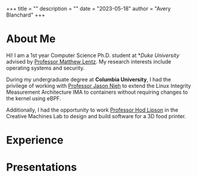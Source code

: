 +++
title = ""
description = ""
date = "2023-05-18"
author = "Avery Blanchard"
+++

# About Me
Hi! 
I am a 1st year Computer Science Ph.D. student at **Duke University* advised by [Professor Matthew Lentz](https://users.cs.duke.edu/~mlentz/). My research interests include operating systems and security.

During my undergraduate degree at **Columbia University**, I had the privilege of working with [Professor Jason Nieh](https://www.cs.columbia.edu/~nieh/) to extend the Linux Integrity Measurement Architecture IMA to containers without requiring changes to the kernel using eBPF. 

Additionally, I had the opportunity to work [Professor Hod Lipson](https://www.hodlipson.com/) in the Creative Machines Lab to design and build software for a 3D food printer.

# Experience

# Presentations
